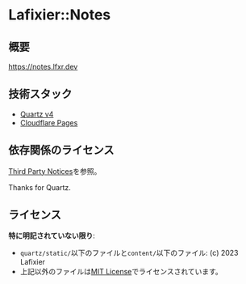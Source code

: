 # Lafixier::Notes

## 概要

<https://notes.lfxr.dev>

## 技術スタック

- [Quartz v4](https://github.com/jackyzha0/quartz)
- [Cloudflare Pages](https://pages.cloudflare.com/)

## 依存関係のライセンス

[Third Party Notices](ThirdPartyNotices.md)を参照。

Thanks for Quartz.

## ライセンス

**特に明記されていない限り**:

- `quartz/static/`以下のファイルと`content/`以下のファイル: (c) 2023 Lafixier
- 上記以外のファイルは[MIT License](LICENSE.txt)でライセンスされています。
